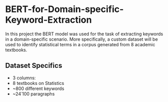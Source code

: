 # BERT-for-Domain-specific-Keyword-Extraction
In this project the BERT model was used for the task of extracting keywords in a domain-specific scenario. More specifically, a custom dataset will be used to identify statistical terms in a corpus generated from 8 academic textbooks.

## Dataset Specifics
- 3 columns: 
- 8 textbooks on Statistics
- ~800 different keywords
- ~24˙100 paragraphs

